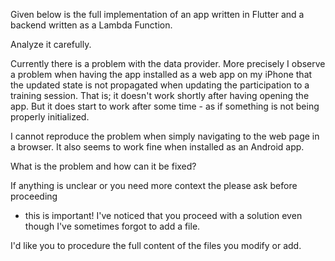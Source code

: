 Given below is the full implementation of an app written in Flutter and a backend written as a Lambda Function.

Analyze it carefully.

Currently there is a problem with the data provider.
More precisely I observe a problem when having the app installed as a web app on my iPhone that the updated state is not propagated when updating the participation to a training session. That is; it doesn't work shortly after having opening the app. But it does start to work after some time - as if something is not being properly initialized.

I cannot reproduce the problem when simply navigating to the web page in a browser.
It also seems to work fine when installed as an Android app.

What is the problem and how can it be fixed?

If anything is unclear or you need more context the please ask before proceeding
- this is important! I've noticed that you proceed with a solution even though
I've sometimes forgot to add a file.

I'd like you to procedure the full content of the files you modify or add.
